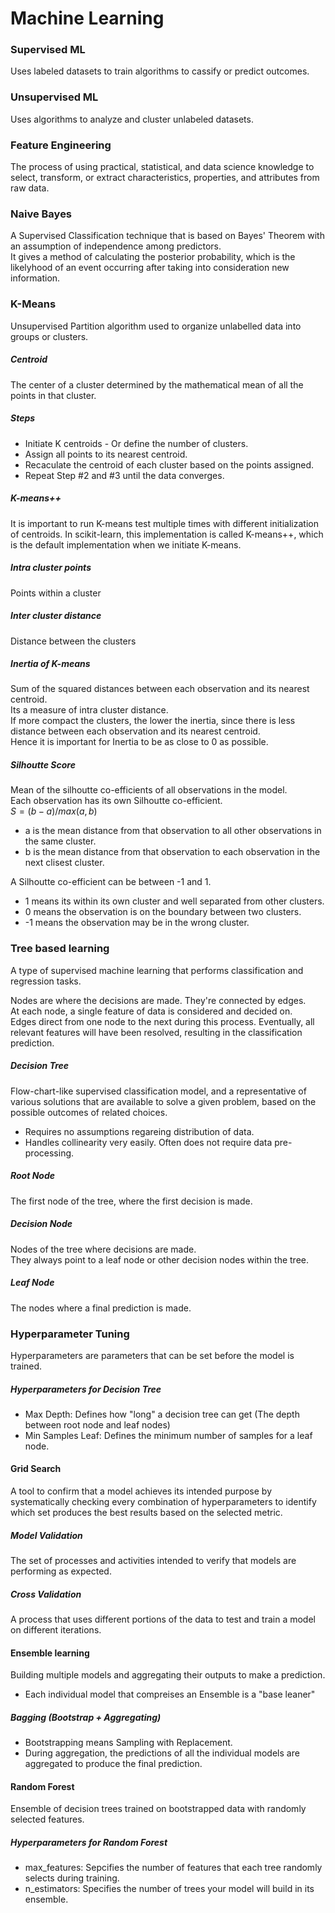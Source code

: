 # Machine Learning

### Supervised ML
Uses labeled datasets to train algorithms to cassify or predict outcomes.

### Unsupervised ML
Uses algorithms to analyze and cluster unlabeled datasets. 

### Feature Engineering
The process of using practical, statistical, and data science knowledge to select, transform, or extract characteristics, properties, and attributes from raw data.

### Naive Bayes
A Supervised Classification technique that is based on Bayes' Theorem with an assumption of independence among predictors.  
It gives a method of calculating the posterior probability, which is the likelyhood of an event occurring after taking into consideration new information.

### K-Means
Unsupervised Partition algorithm used to organize unlabelled data into groups or clusters.

##### Centroid
The center of a cluster determined by the mathematical mean of all the points in that cluster.

##### Steps
* Initiate K centroids - Or define the number of clusters.
* Assign all points to its nearest centroid.
* Recaculate the centroid of each cluster based on the points assigned.
* Repeat Step #2 and #3 until the data converges.

##### K-means++
It is important to run K-means test multiple times with different initialization of centroids. In scikit-learn, this implementation is called K-means++, which is the default implementation when we initiate K-means.

##### Intra cluster points
Points within a cluster

##### Inter cluster distance
Distance between the clusters

##### Inertia of K-means
Sum of the squared distances between each observation and its nearest centroid.  
Its a measure of intra cluster distance.  
If more compact the clusters, the lower the inertia, since there is less distance between each observation and its nearest centroid.  
Hence it is important for Inertia to be as close to 0 as possible.

##### Silhoutte Score
Mean of the silhoutte co-efficients of all observations in the model.  
Each observation has its own Silhoutte co-efficient.  
$S = (b-a) / max(a,b)$
* a is the mean distance from that observation to all other observations in the same cluster.
* b is the mean distance from that observation to each observation in the next clisest cluster.

A Silhoutte co-efficient can be between -1 and 1. 
* 1 means its within its own cluster and well separated from other clusters.
* 0 means the observation is on the boundary between two clusters.
* -1 means the observation may be in the wrong cluster.


### Tree based learning
A type of supervised machine learning that performs classification and regression tasks.  
 
Nodes are where the decisions are made. They're connected by edges.  
At each node, a single feature of data is considered and decided on.  
Edges direct from one node to the next during this process. Eventually, all relevant features will have been resolved, resulting in the classification prediction.

##### Decision Tree
Flow-chart-like supervised classification model, and a representative of various solutions that are available to solve a given problem, based on the possible outcomes of related choices.
* Requires no assumptions regareing distribution of data.
* Handles collinearity very easily.
Often does not require data pre-processing.

##### Root Node
The first node of the tree, where the first decision is made.

##### Decision Node
Nodes of the tree where decisions are made.  
They always point to a leaf node or other decision nodes within the tree.

##### Leaf Node
The nodes where a final prediction is made.

### Hyperparameter Tuning
Hyperparameters are parameters that can be set before the model is trained.

##### Hyperparameters for Decision Tree
* Max Depth: Defines how "long" a decision tree can get (The depth between root node and leaf nodes)
* Min Samples Leaf: Defines the minimum number of samples for a leaf node.

#### Grid Search
A tool to confirm that a model achieves its intended purpose by systematically checking every combination of hyperparameters to identify which set produces the best results based on the selected metric.

##### Model Validation
The set of processes and activities intended to verify that models are performing as expected.

##### Cross Validation
A process that uses different portions of the data to test and train a model on different iterations.

#### Ensemble learning
Building multiple models and aggregating their outputs to make a prediction.

* Each individual model that compreises an Ensemble is a "base leaner"

##### Bagging (Bootstrap + Aggregating)
* Bootstrapping means Sampling with Replacement.
* During aggregation, the predictions of all the individual models are aggregated to produce the final prediction.

#### Random Forest
Ensemble of decision trees trained on bootstrapped data with randomly selected features.

##### Hyperparameters for Random Forest
* max_features: Sepcifies the number of features that each tree randomly selects during training.
* n_estimators: Specifies the number of trees your model will build in its ensemble.